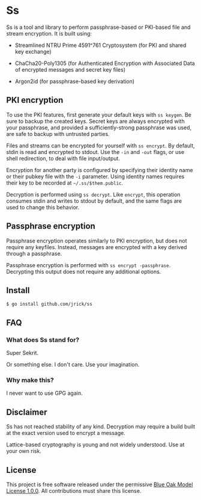 # Ss

Ss is a tool and library to perform passphrase-based or PKI-based file and
stream encryption.  It is built using:

* Streamlined NTRU Prime 4591^761 Cryptosystem (for PKI and shared key exchange)

* ChaCha20-Poly1305 (for Authenticated Encryption with Associated Data of encrypted
  messages and secret key files)

* Argon2id (for passphrase-based key derivation)

## PKI encryption

To use the PKI features, first generate your default keys with `ss keygen`.
Be sure to backup the created keys.  Secret keys are always encrypted with your
passphrase, and provided a sufficiently-strong passphrase was used, are safe to
backup with untrusted parties.

Files and streams can be encrypted for yourself with `ss encrypt`.  By default,
stdin is read and encrypted to stdout.  Use the `-in` and `-out` flags, or use
shell redirection, to deal with file input/output.

Encryption for another party is configured by specifying their identity name or
their pubkey file with the `-i` parameter.  Using identity names requires their
key to be recorded at `~/.ss/$them.public`.

Decryption is performed using `ss decrypt`.  Like `encrypt`, this operation
consumes stdin and writes to stdout by default, and the same flags are used to
change this behavior.

## Passphrase encryption

Passphrase encryption operates similarly to PKI encryption, but does not require
any keyfiles.  Instead, messages are encrypted with a key derived through a
passphrase.

Passphrase encryption is performed with `ss encrypt -passphrase`.  Decrypting
this output does not require any additional options.

## Install

```
$ go install github.com/jrick/ss
```

## FAQ

### What does Ss stand for?

Super Sekrit.

Or something else.  I don't care.  Use your imagination.

### Why make this?

I never want to use GPG again.

## Disclaimer

Ss has not reached stability of any kind.  Decryption may require a build built at
the exact version used to encrypt a message.

Lattice-based cryptography is young and not widely understood.  Use at your own risk.

## License

This project is free software released under the permissive
[Blue Oak Model License 1.0.0](https://blueoakcouncil.org/license/1.0.0).  All
contributions must share this license.

